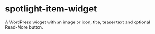 # spotlight-item-widget
A WordPress widget with an image or icon, title, teaser text and optional Read-More button.

